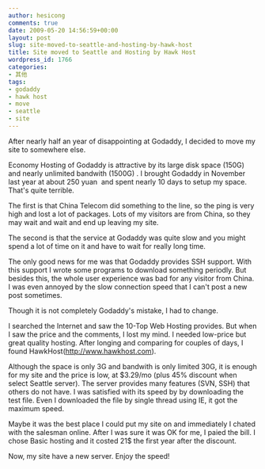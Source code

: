 ```yaml
---
author: hesicong
comments: true
date: 2009-05-20 14:56:59+00:00
layout: post
slug: site-moved-to-seattle-and-hosting-by-hawk-host
title: Site moved to Seattle and Hosting by Hawk Host
wordpress_id: 1766
categories:
- 其他
tags:
- godaddy
- hawk host
- move
- seattle
- site
---
```


After nearly half an year of disappointing at Godaddy, I decided to move my site to somewhere else.

Economy Hosting of Godaddy is attractive by its large disk space (150G) and nearly unlimited bandwith (1500G) . I brought Godaddy in November last year at about 250 yuan  and spent nearly 10 days to setup my space. That's quite terrible.

The first is that China Telecom did something to the line, so the ping is very high and lost a lot of packages. Lots of my visitors are from China, so they may wait and wait and end up leaving my site.

The second is that the service at Godaddy was quite slow and you might spend a lot of time on it and have to wait for really long time.

The only good news for me was that Godaddy provides SSH support. With this support I wrote some programs to download something periodly. But besides this, the whole user experience was bad for any visitor from China.  I was even annoyed by the slow connection speed that I can't post a new post sometimes.

Though it is not completely Godaddy's mistake, I had to change.

I searched the Internet and saw the 10-Top Web Hosting provides. But when I saw the price and the comments, I lost my mind. I needed low-price but great quality hosting. After longing and comparing for couples of days, I found HawkHost(http://www.hawkhost.com).

Although the space is only 3G and bandwith is only limited 30G, it is enough for my site and the price is low, at $3.29/mo (plus 45% discount when select Seattle server). The server provides many features (SVN, SSH) that others do not have. I was satisfied with its speed by by downloading the test file. Even I downloaded the file by single thread using IE, it got the maximum speed.

Maybe it was the best place I could put my site on and immediately I chated with the salesman online. After I was sure it was OK for me, I paied the bill. I chose Basic hosting and it costed 21$ the first year after the discount.

Now, my site have a new server. Enjoy the speed!
